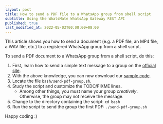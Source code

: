 ```yaml
---
layout: post
title: How to send a PDF file to a WhatsApp group from shell script
subtitle: Using the WhatsMate WhatsApp Gateway REST API
published: true
last_modified_at: 2022-05-03T00:00:00+08:00
---
```


This article shows you how to send a document (e.g. a PDF file, an MP4 file, a WAV file, etc.) to a registered WhatsApp group from a shell script.


To send a PDF document to a WhatsApp group from a shell script, do this:

1. First, learn how to send a simple text message to a group on the [official site](https://www.whatsmate.net/whatsapp-group-message-api.html).
2. With the above knowledge, you can now download our [sample code](https://github.com/whatsmate/wa-demos/archive/master.zip).
3. Locate the file `bash/send-pdf-group.sh`.  <script src="https://gist.github.com/whatsmate/d58030fa593d0f7893a5807a056a310a.js"></script>
4. Study the script and customize the TODO/FIXME lines.
   * Among other things, you must name your group *creatively*. Otherwise, the group may not receive the message.
5. Change to the directory containing the script: `cd bash`
6. Run the script to send the group the first PDF: `./send-pdf-group.sh`

Happy coding :) 


<br>
<script async src="//pagead2.googlesyndication.com/pagead/js/adsbygoogle.js"></script>
<ins class="adsbygoogle"
     style="display:inline-block;width:728px;height:90px"
     data-ad-client="ca-pub-7383487179928477"
     data-ad-slot="6959057004"></ins>
<script>
(adsbygoogle = window.adsbygoogle || []).push({});
</script>
<br>

